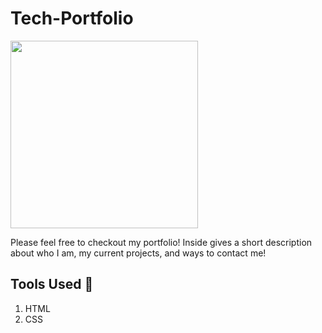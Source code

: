 # Tech-Portfolio
<img width="300" src="https://media2.giphy.com/media/9JrkkDoJuU0FbdbUZU/200w.gif?cid=6c09b952818u751mtc3x7q47t6x9wfduwznervb023xhmx8v&ep=v1_gifs_search&rid=200w.gif&ct=g">

Please feel free to checkout my portfolio! Inside gives a short description about who I am, my current projects, and ways to contact me!

## Tools Used 🔧
1. HTML
2. CSS
